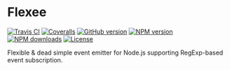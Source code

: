 # Flexee

[![Travis CI](https://img.shields.io/travis/dlueth/qoopido.flexee/master.svg?style=flat-square&label=travis)](https://www.npmjs.com/package/qoopido.flexee)
[![Coveralls](https://img.shields.io/coveralls/dlueth/qoopido.flexee/master.svg?style=flat-square&label=coveralls)](https://www.npmjs.com/package/qoopido.flexee)
[![GitHub version](https://img.shields.io/github/tag/dlueth/qoopido.flexee.svg?style=flat-square&label=github)](https://github.com/dlueth/qoopido.flexee)
[![NPM version](https://img.shields.io/npm/v/flexee.svg?style=flat-square&label=npm)](https://www.npmjs.com/package/qoopido.flexee)
[![NPM downloads](https://img.shields.io/npm/dt/flexee.svg?style=flat-square&label=npm%20downloads)](https://www.npmjs.org/package/qoopido.flexee)
[![License](https://img.shields.io/npm/l/flexee.svg?style=flat-square)](https://github.com/dlueth/qoopido.flexee)

Flexible & dead simple event emitter for Node.js supporting RegExp-based event subscription.